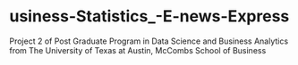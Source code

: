 # usiness-Statistics_-E-news-Express
Project 2 of Post Graduate Program in Data Science and Business Analytics from The University of Texas at Austin, McCombs School of Business
